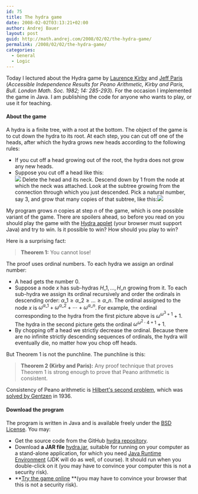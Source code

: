 ```yaml
---
id: 75
title: The hydra game
date: 2008-02-02T03:13:21+02:00
author: Andrej Bauer
layout: post
guid: http://math.andrej.com/2008/02/02/the-hydra-game/
permalink: /2008/02/02/the-hydra-game/
categories:
  - General
  - Logic
---
```

Today I lectured about the Hydra game by [Laurence Kirby](http://faculty.baruch.cuny.edu/lkirby/) and [Jeff Paris](http://www.maths.manchester.ac.uk/~jeff/) (_Accessible Independence Results for Peano Arithmetic, Kirby and Paris, Bull. London Math. Soc. 1982; 14: 285-293_). For the occasion I implemented the game in Java. I am publishing the code for anyone who wants to play, or use it for teaching.<!--more-->

#### About the game

A hydra is a finite tree, with a root at the bottom. The object of the game is to cut down the hydra to its root. At each step, you can cut off one of the heads, after which the hydra grows new heads according to the following rules:

  * If you cut off a head growing out of the root, the hydra does not grow any new heads.
  * Suppose you cut off a head like this:  
![](/wp-content/uploads/2008/02/hydra1.gif) Delete the head and its neck. Descend down by 1 from the node at which the neck was attached. Look at the subtree growing from the connection through which you just descended. Pick a natural number, say 3, and grow that many copies of that subtree, like this:![](/wp-content/uploads/2008/02/hydra2.gif)

My program grows $n$ copies at step $n$ of the game, which is one possible variant of the game. There are spoilers ahead, so before you read on you should play the game with the <a href="/wp-content/uploads/2008/02/Hydra/hydraApplet.html" target="hydraApplet">Hydra applet</a> (your browser must support Java) and try to win. Is it possible to win? How should you play to win?

Here is a surprising fact:

> **Theorem 1:** You cannot lose!

The proof uses ordinal numbers. To each hydra we assign an ordinal number:

  * A head gets the number $0$.
  * Suppose a node $x$ has sub-hydras $H\_1, \ldots, H\_n$ growing from it. To each sub-hydra we assign its ordinal recursively and order the ordinals in descending order: $\alpha\_1 \geq \alpha\_2 \geq \ldots \geq \alpha\_n$. The ordinal assigned to the node $x$ is $\omega^{\alpha\_1} + \omega^{\alpha\_2} + \cdots + \omega^{\alpha\_n}$. For example, the ordinal corresponding to the hydra from the first picture above is $\omega^{\omega^3 + 1} + 1$. The hydra in the second picture gets the ordinal $\omega^{\omega^2 \cdot 4 + 1} + 1$.
  * By chopping off a head we strictly decrease the ordinal. Because there are no infinite strictly descending sequences of ordinals, the hydra will eventually die, no matter how you chop off heads.

But Theorem 1 is not the punchline. The punchline is this:

> **Theorem 2 (Kirby and Paris):** Any proof technique that proves Theorem 1 is strong enough to prove that Peano arithmetic is consistent.

Consistency of Peano arithmetic is [Hilbert's second problem](http://en.wikipedia.org/wiki/Hilbert%27s_second_problem), which was [solved by Gentzen](http://en.wikipedia.org/wiki/Gentzen's_consistency_proof) in 1936.

#### Download the program

The program is written in Java and is available freely under the [BSD License](http://en.wikipedia.org/wiki/Bsd_license). You may:

  * Get the source code from the GitHub [hydra repository](https://github.com/andrejbauer/hydra).
  * Download **a JAR file** [hydra.jar](/wp-content/uploads/2008/02/hydra.jar "hydra.jar"), suitable for running on your computer as a stand-alone application, for which you need [Java Runtime Environment](http://www.java.com/en/download/index.jsp) (JDK will do as well, of course). It should run when you double-click on it (you may have to convince your computer this is not a security risk).
  * **<a href="/wp-content/uploads/2008/02/Hydra/hydraApplet.html" target="hydraApplet">Try the game online</a> **(you may have to convince your browser that this is not a security risk).
